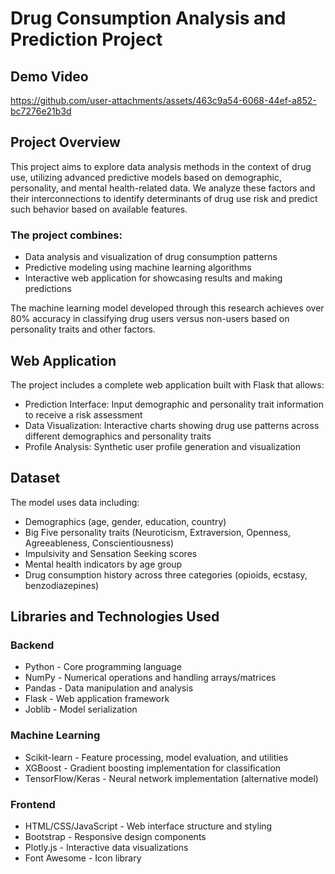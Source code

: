# Drug Consumption Analysis and Prediction Project

## Demo Video


https://github.com/user-attachments/assets/463c9a54-6068-44ef-a852-bc7276e21b3d


## Project Overview
This project aims to explore data analysis methods in the context of drug use, utilizing advanced predictive models based on demographic, personality, and mental health-related data. We analyze these factors and their interconnections to identify determinants of drug use risk and predict such behavior based on available features.

### The project combines:

- Data analysis and visualization of drug consumption patterns
- Predictive modeling using machine learning algorithms
- Interactive web application for showcasing results and making predictions

The machine learning model developed through this research achieves over 80% accuracy in classifying drug users versus non-users based on personality traits and other factors.

## Web Application
The project includes a complete web application built with Flask that allows:

- Prediction Interface: Input demographic and personality trait information to receive a risk assessment
- Data Visualization: Interactive charts showing drug use patterns across different demographics and personality traits
- Profile Analysis: Synthetic user profile generation and visualization

## Dataset
The model uses data including:

- Demographics (age, gender, education, country)
- Big Five personality traits (Neuroticism, Extraversion, Openness, Agreeableness, Conscientiousness)
- Impulsivity and Sensation Seeking scores
- Mental health indicators by age group
- Drug consumption history across three categories (opioids, ecstasy, benzodiazepines)

## Libraries and Technologies Used
### Backend

- Python - Core programming language
- NumPy - Numerical operations and handling arrays/matrices
- Pandas - Data manipulation and analysis
- Flask - Web application framework
- Joblib - Model serialization

### Machine Learning

- Scikit-learn - Feature processing, model evaluation, and utilities
- XGBoost - Gradient boosting implementation for classification
- TensorFlow/Keras - Neural network implementation (alternative model)

### Frontend

- HTML/CSS/JavaScript - Web interface structure and styling
- Bootstrap - Responsive design components
- Plotly.js - Interactive data visualizations
- Font Awesome - Icon library
